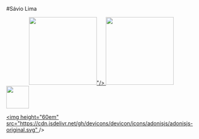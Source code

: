 #Sávio Lima 

<div align="center">
  <a href="https://github.com/saviolima3"> 
  <img height="180em" src="https://github-readme-stats.vercel.app/api?username=saviolima3&show_icons=true&theme=dracula&include_all_commits=true&count_private=true"/>"/>
  <img height="180em" src="https://github-readme-stats.vercel.app/api/top-langs/?username=saviolima3&layout=compact&langs_count=7&theme=dracula"/>
</div>

<div>
<img height="60em" src= "https://logodownload.org/wp-content/uploads/2022/04/javascript-logo-1.png">

<img height="60em"  src="[https://cdn.jsdelivr.net/gh/devicons/devicon/icons/adonisjs/adonisjs-original.svg" ](https://wikiimg.tojsiabtv.com/wikipedia/commons/thumb/d/d5/CSS3_logo_and_wordmark.svg/1200px-CSS3_logo_and_wordmark.svg.png")/>
            
          
</div>
